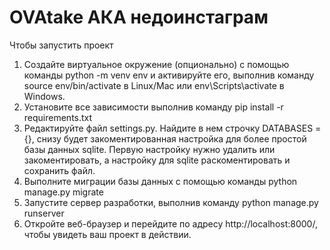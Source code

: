 # OVAtake АКА недоинстаграм
Чтобы запустить проект
1.  Создайте виртуальное окружение (опционально) с помощью команды python -m venv env и активируйте его, выполнив команду source env/bin/activate в Linux/Mac или env\Scripts\activate в Windows.
2.  Установите все зависимости выполнив команду pip install -r requirements.txt
3.  Редактируйте файл settings.py. Найдите в нем строчку DATABASES = {}, снизу будет закоментированная настройка для более простой базы данных sqlite. Первую настройку нужно удалить или закоментировать, а настройку для sqlite раскоментировать и сохранить файл.
4.  Выполните миграции базы данных с помощью команды python manage.py migrate
5.  Запустите сервер разработки, выполнив команду python manage.py runserver
6.	Откройте веб-браузер и перейдите по адресу http://localhost:8000/, чтобы увидеть ваш проект в действии.
